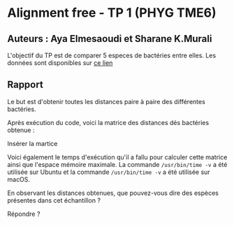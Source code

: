 
# Alignment free - TP 1 (PHYG TME6)

## Auteurs : Aya Elmesaoudi et Sharane K.Murali

L'objectif du TP est de comparer 5 especes de bactéries entre elles.
Les données sont disponibles sur [ce lien](https://we.tl/t-ACiDxJko7s)

## Rapport

Le but est d'obtenir toutes les distances paire à paire des différentes bactéries.

Après exécution du code, voici la matrice des distances dés bactéries obtenue :

Insérer la martice 

Voici également le temps d'exécution qu'il a fallu pour calculer cette matrice ainsi que l'espace mémoire maximale. La commande ```/usr/bin/time -v``` a été utilisée sur Ubuntu et la commande ```/usr/bin/time -v``` a été utilisée sur macOS.

En observant les distances obtenues, que pouvez-vous dire des espèces présentes dans cet échantillon ?

Répondre ?
